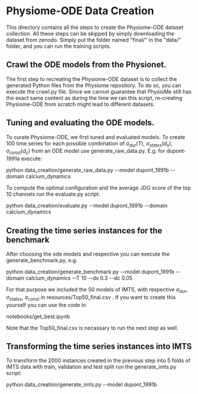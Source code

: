 # Physiome-ODE Data Creation
This directory contains all the steps to create the Physiome-ODE dataset collection.
All these steps can be skipped by simply downloading the dataset from zenodo.
Simply put the folder named "final/" in the "data/" folder, and you can run the training scripts.

## Crawl the ODE models from the Physionet.
The first step to recreating the Physiome-ODE dataset is to collect the generated Python files from the Physiome repository.
To do so, you can execute the crawl.py file. 
Since we cannot guarantee that PhysioMe still has the exact same content as during the time we ran this script, 
re-creating Physiome-ODE from scratch might lead to different datasets.

## Tuning and evaluating the ODE models. 
To curate Physiome-ODE, we first tuned and evaluated models. 
To create 100 time series for each 
possible combination of $\sigma_{dur} (T)$, $\sigma_{states} (d_s)$, $\sigma_{const} (d_c)$ from an ODE model use generate_raw_data.py. E.g. for dupont-1991a execute:


python data_creation/generate_raw_data.py --model dupont_1991b --domain calcium_dynamics


To compute the optimal configuration and the average JDG score of the top 10 channels run 
the evaluate.py script:


python data_creation/evaluate.py --model dupont_1991b --domain calcium_dynamics


## Creating the time series instances for the benchmark

After choosing the ode models and respective you can execute the
generate_benchmark.py, e.g.

python data_creation/generate_benchmark.py --model dupont_1991b --domain calcium_dynamics --T 10 --ds 0.3 --dc 0.05

For that purpose we included the 50 models of IMTS, with respective $\sigma_{dur}$, $\sigma_{states}$, $\sigma_{const}$ in resources/Top50_final.csv . If you want to create this yourself you can use the code in 

notebooks/get_best.ipynb 


Note that the Top50_final.csv is necassary to run the next step as well.

## Transforming the time series instances into IMTS
To transform the 2000 instances created in the previous step into 5 folds of IMTS
data with train, validation and test split run the generate_imts.py script:


python data_creation/generate_imts.py --model dupont_1991b
